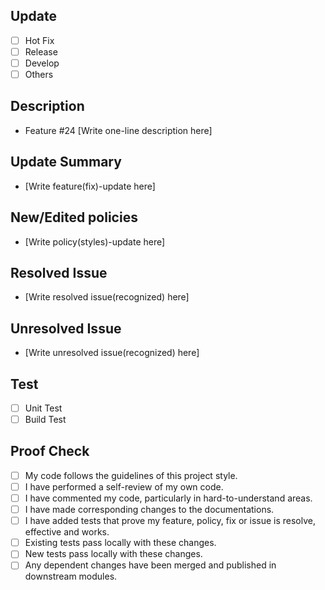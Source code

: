 ## Update
- [ ] Hot Fix
- [ ] Release
- [ ] Develop
- [ ] Others

## Description
* Feature #24
[Write one-line description here]

## Update Summary
- [Write feature(fix)-update here]

## New/Edited policies
- [Write policy(styles)-update here]

## Resolved Issue
- [Write resolved issue(recognized) here]

## Unresolved Issue
- [Write unresolved issue(recognized) here]

## Test
- [ ] Unit Test
- [ ] Build Test

## Proof Check
- [ ] My code follows the guidelines of this project style.
- [ ] I have performed a self-review of my own code.
- [ ] I have commented my code, particularly in hard-to-understand areas.
- [ ] I have made corresponding changes to the documentations.
- [ ] I have added tests that prove my feature, policy, fix or issue is resolve, effective and works.
- [ ] Existing tests pass locally with these changes.
- [ ] New tests pass locally with these changes.
- [ ] Any dependent changes have been merged and published in downstream modules.